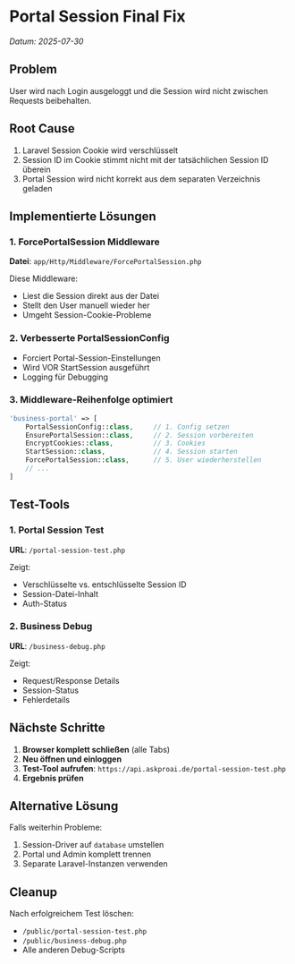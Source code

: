 # Portal Session Final Fix
*Datum: 2025-07-30*

## Problem
User wird nach Login ausgeloggt und die Session wird nicht zwischen Requests beibehalten.

## Root Cause
1. Laravel Session Cookie wird verschlüsselt
2. Session ID im Cookie stimmt nicht mit der tatsächlichen Session ID überein
3. Portal Session wird nicht korrekt aus dem separaten Verzeichnis geladen

## Implementierte Lösungen

### 1. ForcePortalSession Middleware
**Datei**: `app/Http/Middleware/ForcePortalSession.php`

Diese Middleware:
- Liest die Session direkt aus der Datei
- Stellt den User manuell wieder her
- Umgeht Session-Cookie-Probleme

### 2. Verbesserte PortalSessionConfig
- Forciert Portal-Session-Einstellungen
- Wird VOR StartSession ausgeführt
- Logging für Debugging

### 3. Middleware-Reihenfolge optimiert
```php
'business-portal' => [
    PortalSessionConfig::class,     // 1. Config setzen
    EnsurePortalSession::class,     // 2. Session vorbereiten
    EncryptCookies::class,          // 3. Cookies
    StartSession::class,            // 4. Session starten
    ForcePortalSession::class,      // 5. User wiederherstellen
    // ...
]
```

## Test-Tools

### 1. Portal Session Test
**URL**: `/portal-session-test.php`

Zeigt:
- Verschlüsselte vs. entschlüsselte Session ID
- Session-Datei-Inhalt
- Auth-Status

### 2. Business Debug
**URL**: `/business-debug.php`

Zeigt:
- Request/Response Details
- Session-Status
- Fehlerdetails

## Nächste Schritte

1. **Browser komplett schließen** (alle Tabs)
2. **Neu öffnen und einloggen**
3. **Test-Tool aufrufen**: `https://api.askproai.de/portal-session-test.php`
4. **Ergebnis prüfen**

## Alternative Lösung

Falls weiterhin Probleme:
1. Session-Driver auf `database` umstellen
2. Portal und Admin komplett trennen
3. Separate Laravel-Instanzen verwenden

## Cleanup

Nach erfolgreichem Test löschen:
- `/public/portal-session-test.php`
- `/public/business-debug.php`
- Alle anderen Debug-Scripts